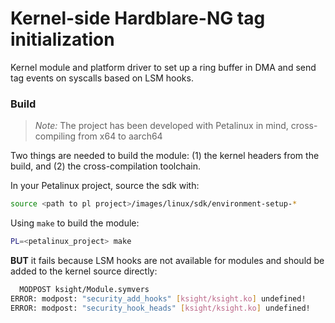 # Kernel-side Hardblare-NG tag initialization

Kernel module and platform driver to set up a ring buffer in DMA and send tag events on syscalls based on LSM hooks.


### Build

> *Note:* The project has been developed with Petalinux in mind, cross-compiling from x64 to aarch64

Two things are needed to build the module: (1) the kernel headers from the build, and (2) the cross-compilation toolchain.

In your Petalinux project, source the sdk with:

```bash
source <path to pl project>/images/linux/sdk/environment-setup-*
```

Using `make` to build the module:

```bash
PL=<petalinux_project> make
```

**BUT** it fails because LSM hooks are not available for modules and should be added to the kernel source directly:

```bash
  MODPOST ksight/Module.symvers
ERROR: modpost: "security_add_hooks" [ksight/ksight.ko] undefined!
ERROR: modpost: "security_hook_heads" [ksight/ksight.ko] undefined!
```